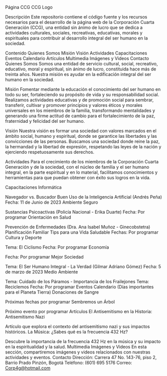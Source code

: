 Página CCG
CCG Logo

Descripción
Este repositorio contiene el código fuente y los recursos necesarios para el desarrollo de la página web de la Corporación Cuarta Generación (CCG), una entidad sin ánimo de lucro que se dedica a actividades culturales, sociales, recreativas, educativas, morales y espirituales para contribuir al desarrollo integral del ser humano en la sociedad.

Contenido
Quienes Somos
Misión
Visión
Actividades
Capacitaciones
Eventos
Calendario
Artículos
Multimedia
Imágenes y Videos
Contacto
Quienes Somos
Somos una entidad de servicio cultural, social, recreativo, educativo, moral y espiritual, sin ánimo de lucro, constituida hace más de treinta años. Nuestra misión es ayudar en la edificación integral del ser humano en la sociedad.

Misión
Fomentar mediante la educación el conocimiento del ser humano en todo su ser, fortaleciendo su propósito de vida y su responsabilidad social. Realizamos actividades educativas y de promoción social para sembrar, transferir, cultivar y promover principios y valores éticos y morales universales en los miembros de la familia, transformando mentalidades y generando una firme actitud de cambio para el fortalecimiento de la paz, fraternidad y felicidad del ser humano.

Visión
Nuestra visión es formar una sociedad con valores marcados en el ámbito social, humano y espiritual, donde se garantice las libertades y las convicciones de las personas. Buscamos una sociedad donde reine la paz, la hermandad y la libertad de expresión, respetando las leyes de la nación y ejerciendo respetuosamente sus derechos.

Actividades
Para el crecimiento de los miembros de la Corporación Cuarta Generación y de la sociedad, con el núcleo de familia y el ser humano integral, en la parte espiritual y en lo material, facilitamos conocimientos y herramientas para que puedan obtener con éxito sus logros en la vida.

Capacitaciones
Informática

Navegador vs. Buscador
Buen Uso de la Inteligencia Artificial (Andrés Peña)
Fecha: 11 de Junio de 2023
Ambiente Seguro

Sustancias Psicoactivas (Policía Nacional - Erika Duarte)
Fecha: Por programar
Orientación en Salud

Prevención de Enfermedades (Dra. Ana Isabel Muñoz - Ginecobstetra)
Planificación Familiar
Tips para una Vida Saludable
Fechas: Por programar
Cultura y Deporte

Tema: El Ciclismo
Fecha: Por programar
Economía

Fecha: Por programar
Mejor Sociedad

Tema: El Ser Humano Integral - La Verdad (Gilmar Adriano Gómez)
Fecha: 5 de marzo de 2023
Medio Ambiente

Tema: Cuidado de los Páramos - Importancia de los Frailejones
Tema: Reciclemos
Fecha: Por programar
Eventos
Calendario (Días importantes para el Planeta Tierra)
Donaciones de Sangre

Próximas fechas por programar
Sembremos un Árbol

Próximo evento por programar
Artículos
El Antisemitismo en la Historia: Antisemitismo Nazi

Artículo que explora el contexto del antisemitismo nazi y sus impactos históricos.
La Música: ¿Sabes qué es la frecuencia 432 Hz?

Descubre la importancia de la frecuencia 432 Hz en la música y su impacto en la espiritualidad y la salud.
Multimedia
Imágenes y Videos
En esta sección, compartiremos imágenes y videos relacionados con nuestras actividades y eventos.
Contacto
Dirección: Carrera 47 No. 143-76, piso 2, Barrio Prado Pinzón, Bogotá
Teléfono: (601) 695 5176
Correo: Corp4g@hotmail.com
